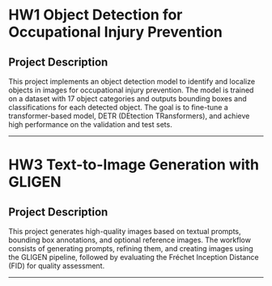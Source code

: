 # HW1 Object Detection for Occupational Injury Prevention

## Project Description
This project implements an object detection model to identify and localize objects in images for occupational injury prevention. The model is trained on a dataset with 17 object categories and outputs bounding boxes and classifications for each detected object. The goal is to fine-tune a transformer-based model, DETR (DEtection TRansformers), and achieve high performance on the validation and test sets.

---
# HW3 Text-to-Image Generation with GLIGEN

## Project Description
This project generates high-quality images based on textual prompts, bounding box annotations, and optional reference images. The workflow consists of generating prompts, refining them, and creating images using the GLIGEN pipeline, followed by evaluating the Fréchet Inception Distance (FID) for quality assessment.

---
